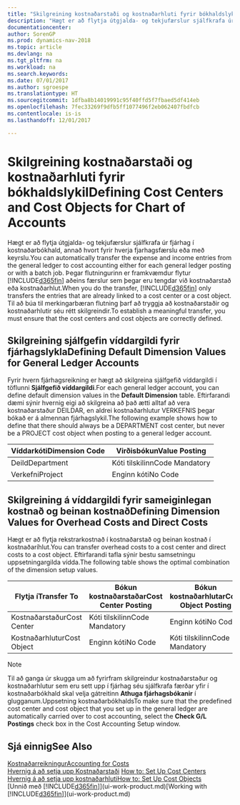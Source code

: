 ```yaml
---
title: "Skilgreining kostnaðarstaði og kostnaðarhluti fyrir bókhaldslykil"
description: "Hægt er að flytja útgjalda- og tekjufærslur sjálfkrafa úr fjárhag í kostnaðarbókhald, annað hvort fyrir hverja fjarhagsfærslu eða með keyrslu. Þegar flutningurinn er framkvæmdur flytur kerfið aðeins færslur sem þegar eru tengdar við kostnaðarstað eða kostnaðarhlut. Til að búa til merkingarbæran flutning þarf að tryggja að kostnaðarstaðir og kostnaðarhlutir séu rétt skilgreindir."
documentationcenter: 
author: SorenGP
ms.prod: dynamics-nav-2018
ms.topic: article
ms.devlang: na
ms.tgt_pltfrm: na
ms.workload: na
ms.search.keywords: 
ms.date: 07/01/2017
ms.author: sgroespe
ms.translationtype: HT
ms.sourcegitcommit: 1dfba8b14019991c95f40ffd5f7fbaed5df414eb
ms.openlocfilehash: 7fec33269f9dfb5ff1077496f2eb062407fbdfcb
ms.contentlocale: is-is
ms.lasthandoff: 12/01/2017

---
```

# <a name="defining-cost-centers-and-cost-objects-for-chart-of-accounts"></a><span data-ttu-id="4af2a-105">Skilgreining kostnaðarstaði og kostnaðarhluti fyrir bókhaldslykil</span><span class="sxs-lookup"><span data-stu-id="4af2a-105">Defining Cost Centers and Cost Objects for Chart of Accounts</span></span>
<span data-ttu-id="4af2a-106">Hægt er að flytja útgjalda- og tekjufærslur sjálfkrafa úr fjárhag í kostnaðarbókhald, annað hvort fyrir hverja fjarhagsfærslu eða með keyrslu.</span><span class="sxs-lookup"><span data-stu-id="4af2a-106">You can automatically transfer the expense and income entries from the general ledger to cost accounting either for each general ledger posting or with a batch job.</span></span> <span data-ttu-id="4af2a-107">Þegar flutningurinn er framkvæmdur flytur [!INCLUDE[d365fin](includes/d365fin_md.md)] aðeins færslur sem þegar eru tengdar við kostnaðarstað eða kostnaðarhlut.</span><span class="sxs-lookup"><span data-stu-id="4af2a-107">When you do the transfer, [!INCLUDE[d365fin](includes/d365fin_md.md)] only transfers the entries that are already linked to a cost center or a cost object.</span></span> <span data-ttu-id="4af2a-108">Til að búa til merkingarbæran flutning þarf að tryggja að kostnaðarstaðir og kostnaðarhlutir séu rétt skilgreindir.</span><span class="sxs-lookup"><span data-stu-id="4af2a-108">To establish a meaningful transfer, you must ensure that the cost centers and cost objects are correctly defined.</span></span>  

## <a name="defining-default-dimension-values-for-general-ledger-accounts"></a><span data-ttu-id="4af2a-109">Skilgreining sjálfgefin víddargildi fyrir fjárhagslykla</span><span class="sxs-lookup"><span data-stu-id="4af2a-109">Defining Default Dimension Values for General Ledger Accounts</span></span>  
<span data-ttu-id="4af2a-110">Fyrir hvern fjárhagsreikning er hægt að skilgreina sjálfgefið víddargildi í töflunni **Sjálfgefið víddargildi**.</span><span class="sxs-lookup"><span data-stu-id="4af2a-110">For each general ledger account, you can define default dimension values in the **Default Dimension** table.</span></span> <span data-ttu-id="4af2a-111">Eftirfarandi dæmi sýnir hvernig eigi að skilgreina að það ætti alltaf að vera kostnaðarstaður DEILDAR, en aldrei kostnaðarhlutur VERKEFNIS þegar bókað er á almennan fjárhagslykil.</span><span class="sxs-lookup"><span data-stu-id="4af2a-111">The following example shows how to define that there should always be a DEPARTMENT cost center, but never be a PROJECT cost object when posting to a general ledger account.</span></span>  

|<span data-ttu-id="4af2a-112">**Víddarkóti**</span><span class="sxs-lookup"><span data-stu-id="4af2a-112">**Dimension Code**</span></span>|<span data-ttu-id="4af2a-113">**Virðisbókun**</span><span class="sxs-lookup"><span data-stu-id="4af2a-113">**Value Posting**</span></span>|  
|------------------------------------------|-----------------------------------------|  
|<span data-ttu-id="4af2a-114">Deild</span><span class="sxs-lookup"><span data-stu-id="4af2a-114">Department</span></span>|<span data-ttu-id="4af2a-115">Kóti tilskilinn</span><span class="sxs-lookup"><span data-stu-id="4af2a-115">Code Mandatory</span></span>|  
|<span data-ttu-id="4af2a-116">Verkefni</span><span class="sxs-lookup"><span data-stu-id="4af2a-116">Project</span></span>|<span data-ttu-id="4af2a-117">Enginn kóti</span><span class="sxs-lookup"><span data-stu-id="4af2a-117">No Code</span></span>|  

## <a name="defining-dimension-values-for-overhead-costs-and-direct-costs"></a><span data-ttu-id="4af2a-118">Skilgreining á víddargildi fyrir sameiginlegan kostnað og beinan kostnað</span><span class="sxs-lookup"><span data-stu-id="4af2a-118">Defining Dimension Values for Overhead Costs and Direct Costs</span></span>  
 <span data-ttu-id="4af2a-119">Hægt er að flytja rekstrarkostnað í kostnaðarstað og beinan kostnað í kostnaðaríhlut.</span><span class="sxs-lookup"><span data-stu-id="4af2a-119">You can transfer overhead costs to a cost center and direct costs to a cost object.</span></span> <span data-ttu-id="4af2a-120">Eftirfarandi tafla sýnir bestu samsetningu uppsetningargilda vídda.</span><span class="sxs-lookup"><span data-stu-id="4af2a-120">The following table shows the optimal combination of the dimension setup values.</span></span>  

|<span data-ttu-id="4af2a-121">Flytja í</span><span class="sxs-lookup"><span data-stu-id="4af2a-121">Transfer To</span></span>|<span data-ttu-id="4af2a-122">Bókun kostnaðarstaðar</span><span class="sxs-lookup"><span data-stu-id="4af2a-122">Cost Center Posting</span></span>|<span data-ttu-id="4af2a-123">Bókun kostnaðarhlutar</span><span class="sxs-lookup"><span data-stu-id="4af2a-123">Cost Object Posting</span></span>|  
|-----------------|-------------------------|-------------------------|  
|<span data-ttu-id="4af2a-124">Kostnaðarstaður</span><span class="sxs-lookup"><span data-stu-id="4af2a-124">Cost Center</span></span>|<span data-ttu-id="4af2a-125">Kóti tilskilinn</span><span class="sxs-lookup"><span data-stu-id="4af2a-125">Code Mandatory</span></span>|<span data-ttu-id="4af2a-126">Enginn kóti</span><span class="sxs-lookup"><span data-stu-id="4af2a-126">No Code</span></span>|  
|<span data-ttu-id="4af2a-127">Kostnaðarhlutur</span><span class="sxs-lookup"><span data-stu-id="4af2a-127">Cost Object</span></span>|<span data-ttu-id="4af2a-128">Enginn kóti</span><span class="sxs-lookup"><span data-stu-id="4af2a-128">No Code</span></span>|<span data-ttu-id="4af2a-129">Kóti tilskilinn</span><span class="sxs-lookup"><span data-stu-id="4af2a-129">Code Mandatory</span></span>|  

> [!NOTE]  
>  <span data-ttu-id="4af2a-130">Til að ganga úr skugga um að fyrirfram skilgreindur kostnaðarstaður og kostnaðarhlutur sem eru sett upp í fjárhag séu sjálfkrafa færðar yfir í kostnaðarbókhald skal velja gátreitinn **Athuga fjárhagsbókanir** í glugganum.Uppsetning kostnaðarbókhalds</span><span class="sxs-lookup"><span data-stu-id="4af2a-130">To make sure that the predefined cost center and cost object that you set up in the general ledger are automatically carried over to cost accounting, select the **Check G/L Postings** check box in the Cost Accounting Setup window.</span></span>  

## <a name="see-also"></a><span data-ttu-id="4af2a-131">Sjá einnig</span><span class="sxs-lookup"><span data-stu-id="4af2a-131">See Also</span></span>  
[<span data-ttu-id="4af2a-132">Kostnaðarreikningur</span><span class="sxs-lookup"><span data-stu-id="4af2a-132">Accounting for Costs</span></span>](finance-manage-cost-accounting.md)  
<span data-ttu-id="4af2a-133">[Hvernig á að setja upp Kostnaðarstaði](finance-how-to-set-up-cost-centers.md) </span><span class="sxs-lookup"><span data-stu-id="4af2a-133">[How to: Set Up Cost Centers](finance-how-to-set-up-cost-centers.md) </span></span>  
[<span data-ttu-id="4af2a-134">Hvernig á að setja upp kostnaðarhluti</span><span class="sxs-lookup"><span data-stu-id="4af2a-134">How to: Set Up Cost Objects</span></span>](finance-how-to-set-up-cost-objects.md)  
<span data-ttu-id="4af2a-135">[Unnið með [!INCLUDE[d365fin](includes/d365fin_md.md)]](ui-work-product.md)</span><span class="sxs-lookup"><span data-stu-id="4af2a-135">[Working with [!INCLUDE[d365fin](includes/d365fin_md.md)]](ui-work-product.md)</span></span>

